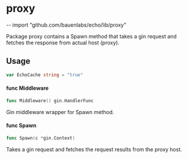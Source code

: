 # proxy
--
    import "github.com/bauenlabs/echo/lib/proxy"

Package proxy contains a Spawn method that takes a gin request and fetches the
response from actual host (proxy).

## Usage

```go
var EchoCache string = "true"
```

#### func  Middleware

```go
func Middleware() gin.HandlerFunc
```
Gin middleware wrapper for Spawn method.

#### func  Spawn

```go
func Spawn(c *gin.Context)
```
Takes a gin request and fetches the request results from the proxy host.
